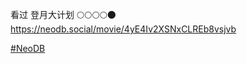<p>看过 登月大计划  🌕🌕🌕🌕🌑  <br /><a href="https://neodb.social/movie/4yE4Iv2XSNxCLREb8vsjvb" target="_blank" rel="nofollow noopener" translate="no"><span class="invisible">https://</span><span class="ellipsis">neodb.social/movie/4yE4Iv2XSNx</span><span class="invisible">CLREb8vsjvb</span></a></p><p><a href="https://e5n.cc/tags/NeoDB" class="mention hashtag" rel="tag">#<span>NeoDB</span></a></p>